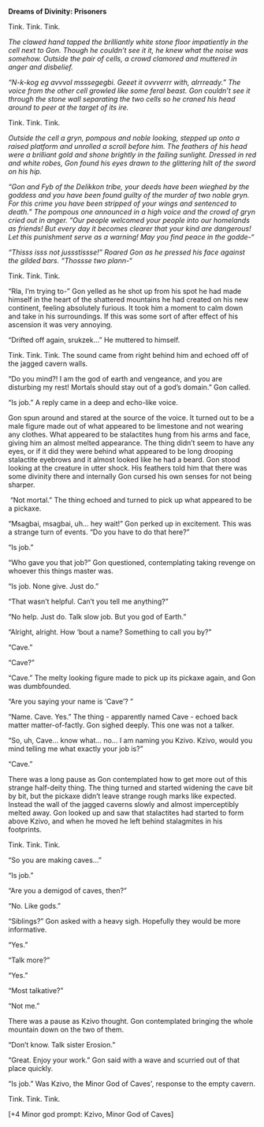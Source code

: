 **Dreams of Divinity: Prisoners**

Tink. Tink. Tink.

*The clawed hand tapped the brilliantly white stone floor impatiently in the cell next to Gon. Though he couldn’t see it it, he knew what the noise was somehow. Outside the pair of cells, a crowd clamored and muttered in anger and disbelief.*

*“N-k-kog eg avvvol msssegegbi. Geeet it ovvverrr with, alrrready.” The voice from the other cell growled like some feral beast. Gon couldn’t see it through the stone wall separating the two cells so he craned his head around to peer at the target of its ire.*

Tink. Tink. Tink.

*Outside the cell a gryn, pompous and noble looking, stepped up onto a raised platform and unrolled a scroll before him. The feathers of his head were a brilliant gold and shone brightly in the failing sunlight. Dressed in red and white robes, Gon found his eyes drawn to the glittering hilt of the sword on his hip.*

*“Gon and Fyb of the Delikkon tribe, your deeds have been wieghed by the goddess and you have been found guilty of the murder of two noble gryn. For this crime you have been stripped of your wings and sentenced to death.” The pompous one announced in a high voice and the crowd of gryn cried out in anger. “Our people welcomed your people into our homelands as friends! But every day it becomes clearer that your kind are dangerous! Let this punishment serve as a warning! May you find peace in the godde-“*

*“Thisss isss not jussstissse!” Roared Gon as he pressed his face against the gilded bars. “Thossse two plann-“*

Tink. Tink. Tink.

“Rla, I’m trying to-” Gon yelled as he shot up from his spot he had made himself in the heart of the shattered mountains he had created on his new continent, feeling absolutely furious. It took him a moment to calm down and take in his surroundings. If this was some sort of after effect of his ascension it was very annoying.

“Drifted off again, srukzek...” He muttered to himself.

Tink. Tink. Tink. The sound came from right behind him and echoed off of the jagged cavern walls.

“Do you mind?! I am the god of earth and vengeance, and you are disturbing my rest! Mortals should stay out of a god’s domain.” Gon called.

“Is job.” A reply came in a deep and echo-like voice.

Gon spun around and stared at the source of the voice. It turned out to be a male figure made out of what appeared to be limestone and not wearing any clothes. What appeared to be stalactites hung from his arms and face, giving him an almost melted appearance. The thing didn’t seem to have any eyes, or if it did they were behind what appeared to be long drooping stalactite eyebrows and it almost looked like he had a beard. Gon stood looking at the creature in utter shock. His feathers told him that there was some divinity there and internally Gon cursed his own senses for not being sharper.

 “Not mortal.” The thing echoed and turned to pick up what appeared to be a pickaxe.

“Msagbai, msagbai, uh... hey wait!” Gon perked up in excitement. This was a strange turn of events. “Do you have to do that here?”

“Is job.”

“Who gave you that job?” Gon questioned, contemplating taking revenge on whoever this things master was.

“Is job. None give. Just do.”

“That wasn’t helpful. Can’t you tell me anything?”

“No help. Just do. Talk slow job. But you god of Earth.”

“Alright, alright. How ‘bout a name? Something to call you by?”

“Cave.”

“Cave?”

“Cave.” The melty looking figure made to pick up its pickaxe again, and Gon was dumbfounded.

“Are you saying your name is ‘Cave’? ”

“Name. Cave. Yes.” The thing - apparently named Cave - echoed back matter matter-of-factly. Gon sighed deeply. This one was not a talker.

“So, uh, Cave... know what... no... I am naming you Kzivo. Kzivo, would you mind telling me what exactly your job is?”

“Cave.”

There was a long pause as Gon contemplated how to get more out of this strange half-deity thing. The thing turned and started widening the cave bit by bit, but the pickaxe didn’t leave strange rough marks like expected. Instead the wall of the jagged caverns slowly and almost imperceptibly melted away. Gon looked up and saw that stalactites had started to form above Kzivo, and when he moved he left behind stalagmites in his footprints.

Tink. Tink. Tink.

“So you are making caves...”

“Is job.”

“Are you a demigod of caves, then?”

“No. Like gods.”

“Siblings?” Gon asked with a heavy sigh. Hopefully they would be more informative.

“Yes.”

“Talk more?”

“Yes.”

“Most talkative?”

“Not me.”

There was a pause as Kzivo thought. Gon contemplated bringing the whole mountain down on the two of them.

“Don’t know. Talk sister Erosion.”

“Great. Enjoy your work.” Gon said with a wave and scurried out of that place quickly.

“Is job.” Was Kzivo, the Minor God of Caves', response to the empty cavern.

Tink. Tink. Tink.

\[+4 Minor god prompt: Kzivo, Minor God of Caves\]